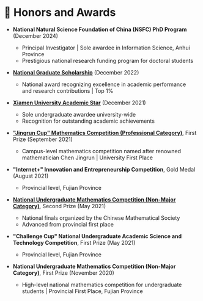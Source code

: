 # 🥇 Honors and Awards

- **National Natural Science Foundation of China (NSFC) PhD Program** (December 2024)
  - Principal Investigator | Sole awardee in Information Science, Anhui Province
  - Prestigious national research funding program for doctoral students 

- **[National Graduate Scholarship](https://iat.ustc.edu.cn/iat/x198/20221017/5920.html)** (December 2022)
  - National award recognizing excellence in academic performance and research contributions  | Top 1%

- **[Xiamen University Academic Star](https://cee.xmu.edu.cn/info/1045/7524.htm)** (December 2021)
  - Sole undergraduate awardee university-wide
  - Recognition for outstanding academic achievements

- **["Jingrun Cup" Mathematics Competition (Professional Category)](https://math.xmu.edu.cn/info/1024/11221.htm)**, First Prize (September 2021)
  - Campus-level mathematics competition named after renowned mathematician Chen Jingrun  | University First Place

- **"Internet+" Innovation and Entrepreneurship Competition**, Gold Medal (August 2021)
  - Provincial level, Fujian Province

- **[National Undergraduate Mathematics Competition (Non-Major Category)](https://math.xmu.edu.cn/info/1017/10611.htm)**, Second Prize (May 2021)
  - National finals organized by the Chinese Mathematical Society 
  - Advanced from provincial first place

- **"Challenge Cup" National Undergraduate Academic Science and Technology Competition**, First Prize (May 2021)
  - Provincial level, Fujian Province

- **National Undergraduate Mathematics Competition (Non-Major Category)**, First Prize (November 2020)
  - High-level national mathematics competition for undergraduate students  | Provincial First Place, Fujian Province
